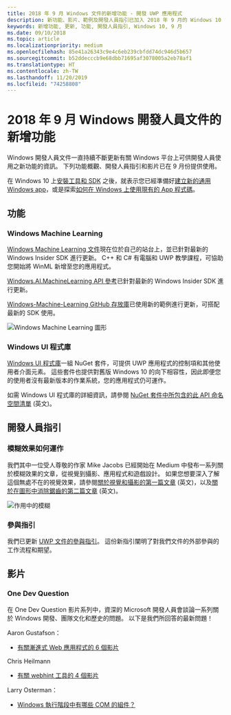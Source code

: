 ```yaml
---
title: 2018 年 9 月 Windows 文件的新增功能 - 開發 UWP 應用程式
description: 新功能、影片、範例及開發人員指引已加入 2018 年 9 月的 Windows 10 開發人員文件中。
keywords: 新增功能, 更新, 功能, 開發人員指引, Windows 10, 9 月
ms.date: 09/10/2018
ms.topic: article
ms.localizationpriority: medium
ms.openlocfilehash: 85e41a26343c9e4c6eb239cbfdd74dc946d5b657
ms.sourcegitcommit: b52ddecccb9e68dbb71695af3078005a2eb78af1
ms.translationtype: HT
ms.contentlocale: zh-TW
ms.lasthandoff: 11/20/2019
ms.locfileid: "74258808"
---
```

# <a name="whats-new-in-the-windows-developer-docs-in-september-2018"></a>2018 年 9 月 Windows 開發人員文件的新增功能

Windows 開發人員文件一直持續不斷更新有關 Windows 平台上可供開發人員使用之新功能的資訊。 下列功能概觀、開發人員指引和影片已在 9 月份提供使用。

在 Windows 10 上[安裝工具和 SDK](https://developer.microsoft.com/windows/downloads#_blank) 之後，就表示您已經準備好[建立新的通用 Windows app](../get-started/create-uwp-apps.md)，或是探索[如何在 Windows 上使用現有的 App 程式碼](../porting/index.md)。

## <a name="features"></a>功能

### <a name="windows-machine-learning"></a>Windows Machine Learning

[Windows Machine Learning 文件](https://docs.microsoft.com/windows/ai/)現在位於自己的站台上，並已針對最新的 Windows Insider SDK 進行更新。 C++ 和 C# 有電腦和 UWP 教學課程，可協助您開始將 WinML 新增至您的應用程式。

[Windows.AI.MachineLearning API 參考](https://docs.microsoft.com/uwp/api/windows.ai.machinelearning)已針對最新的 Windows Insider SDK 進行更新。

[Windows-Machine-Learning GitHub 存放庫](https://github.com/Microsoft/Windows-Machine-Learning)已使用新的範例進行更新，可搭配最新的 SDK 使用。

![Windows Machine Learning 圖形](images/winml-graphic.png)

### <a name="windows-ui-library"></a>Windows UI 程式庫

[Windows UI 程式庫](https://docs.microsoft.com/uwp/toolkits/winui/)一組 NuGet 套件，可提供 UWP 應用程式的控制項和其他使用者介面元素。 這些套件也提供對舊版 Windows 10 的向下相容性，因此即便您的使用者沒有最新版本的作業系統，您的應用程式仍可運作。

如需 Windows UI 程式庫的詳細資訊，請參閱 [NuGet 套件中所包含的此 API 命名空間清單](https://docs.microsoft.com/uwp/api/overview/winui/) \(英文\)。

## <a name="developer-guidance"></a>開發人員指引

### <a name="how-blur-effects-work"></a>模糊效果如何運作

我們其中一位受人尊敬的作家 Mike Jacobs 已經開始在 Medium 中發布一系列關於模糊效果的文章，從視覺到攝影、應用程式和遊戲設計。 如果您想要深入了解這個無處不在的視覺效果，請參閱[關於視覺和攝影的第一篇文章](https://medium.com/microsoft-design/science-in-the-system-how-blur-effects-work-8b0590996e09) \(英文\)，以及[關於在圖形中消除鋸齒的第二篇文章](https://medium.com/microsoft-design/science-in-the-system-how-blur-effects-work-part-2-c5589a738515) \(英文\)。

![作用中的模糊](images/blur-example.jpg)

### <a name="contributing-guidance"></a>參與指引

我們已更新 [UWP 文件的參與指引](https://github.com/MicrosoftDocs/windows-uwp/blob/docs/CONTRIBUTING.md)。 這份新指引闡明了對我們文件的外部參與的工作流程和期望。

## <a name="videos"></a>影片

### <a name="one-dev-question"></a>One Dev Question

在 One Dev Question 影片系列中，資深的 Microsoft 開發人員會談論一系列關於 Windows 開發、團隊文化和歷史的問題。 以下是我們所回答的最新問題！

Aaron Gustafson：

* [有關漸進式 Web 應用程式的 6 個影片](https://www.youtube.com/playlist?list=PLWs4_NfqMtoyPHoI-CIB71mEq-om6m35I)

Chris Heilmann

* [有關 webhint 工具的 4 個影片](https://www.youtube.com/watch?v=eXfmxmiA00Y&list=PLWs4_NfqMtow00LM-vgyECAlMDxx84Q2v)

Larry Osterman：

* [Windows 執行階段中有哪些 COM 的組件？](https://youtu.be/_nsMjHqRn1w)